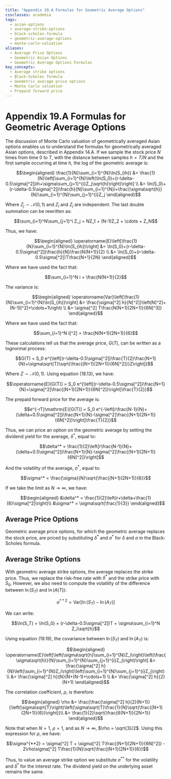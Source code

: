 ```yaml
---
title: "Appendix 19.A Formulas for Geometric Average Options"
cssclasses: academia
tags:
  - asian-options
  - average-strike-options
  - black-scholes-formula
  - geometric-average-options
  - monte-carlo-valuation
aliases:
  - Average Price Options
  - Geometric Asian Options
  - Geometric Average Options Formulas
key_concepts:
  - Average strike options
  - Black-Scholes formula
  - Geometric average price options
  - Monte Carlo valuation
  - Prepaid forward price
---
```


# Appendix 19.A Formulas for Geometric Average Options

The discussion of Monte Carlo valuation of geometrically averaged Asian options enables us to understand the formulas for geometrically averaged Asian options, described in Appendix 14.A. If we sample the stock price $N$ times from time 0 to $T$, with the distance between samples $h = T/N$ and the first sample occurring at time $h$, the log of the geometric average is:

$$\begin{aligned}
\frac{1}{N}\sum_{i=1}^{N}\ln(S_{ih}) &= \frac{1}{N}\left[\sum_{i=1}^{N}\left(\ln(S_0)+(r-\delta-0.5\sigma[^2])ih+\sigma\sum_{j=1}^{i}Z_j\sqrt{h}\right)\right] \\
&= \ln(S_0)+(r-\delta-0.5\sigma[^2])\frac{h}{N}\sum_{i=1}^{N}i+\frac{\sigma\sqrt{h}}{N}\sum_{i=1}^{N}\sum_{j=1}^{i}Z_j
\end{aligned}$$

Where $Z_j \sim \mathcal{N}(0, 1)$ and $Z_i$ and $Z_j$ are independent. The last double summation can be rewritten as:

$$\sum_{i=1}^N\sum_{j=1}^i Z_j = NZ_1 + (N-1)Z_2 + \cdots + Z_N$$

Thus, we have:

$$\begin{aligned}
\operatorname{E}\left[\frac{1}{N}\sum_{i=1}^{N}\ln(S_{ih})\right] &= \ln(S_0)+(r-\delta-0.5\sigma[^2])\frac{h}{N}\frac{N(N+1)}{2} \\
&= \ln(S_0)+(r-\delta-0.5\sigma[^2])T\frac{N+1}{2N}
\end{aligned}$$

Where we have used the fact that:

$$\sum_{i=1}^N i = \frac{N(N+1)}{2}$$

The variance is:

$$\begin{aligned}
\operatorname{Var}\left[\frac{1}{N}\sum_{i=1}^{N}\ln(S_{ih})\right] &= \frac{\sigma[^2] h}{N[^2]}\left(N[^2]+(N-1)[^2]+\cdots+1\right) \\
&= \sigma[^2] T\frac{N(N+1)(2N+1)}{6N[^3]}
\end{aligned}$$

Where we have used the fact that:

$$\sum_{i=1}^N i[^2] = \frac{N(N+1)(2N+1)}{6}$$

These calculations tell us that the average price, $G(T)$, can be written as a lognormal process:

$$G(T) = S_0 e^{\left[(r-\delta-0.5\sigma[^2])\frac{T}{2}\frac{N+1}{N}+\sigma\sqrt{T}\sqrt{\frac{(N+1)(2N+1)}{6N[^2]}}Z\right]}$$

Where $Z \sim \mathcal{N}(0, 1)$. Using equation (18.13), we have:

$$\operatorname{E}[G(T)] = S_0 e^{\left[(r-\delta-0.5\sigma[^2])\frac{N+1}{N}+\sigma[^2]\frac{(N+1)(2N+1)}{6N[^2]}\right]\frac{T}{2}}$$

The prepaid forward price for the average is:

$$e^{-rT}\mathrm{E}[G(T)] = S_0 e^{-\left[r\frac{N-1}{N}+(\delta+0.5\sigma[^2])\frac{N+1}{N}-\sigma[^2]\frac{(N+1)(2N+1)}{6N[^2]}\right]\frac{T}{2}}$$

Thus, we can price an option on the geometric average by setting the dividend yield for the average, $\delta^*$, equal to:

$$\delta^* = \frac{1}{2}\left[r\frac{N-1}{N}+(\delta+0.5\sigma[^2])\frac{N+1}{N}-\sigma[^2]\frac{(N+1)(2N+1)}{6N[^2]}\right]$$

And the volatility of the average, $\sigma^*$, equal to:

$$\sigma^* = \frac{\sigma}{N}\sqrt{\frac{(N+1)(2N+1)}{6}}$$

If we take the limit as $N \rightarrow \infty$, we have:

$$\begin{aligned}
&\delta^* = \frac{1}{2}\left(r+\delta+\frac{1}{6}\sigma[^2]\right)\\
&\sigma^* = \sigma\sqrt{\frac{1}{3}}
\end{aligned}$$

## Average Price Options

Geometric average price options, for which the geometric average replaces the stock price, are priced by substituting $\delta^*$ and $\sigma^*$ for $\delta$ and $\sigma$ in the Black-Scholes formula.

## Average Strike Options

With geometric average strike options, the average replaces the strike price. Thus, we replace the risk-free rate with $\delta^*$ and the strike price with $S_0$. However, we also need to compute the volatility of the difference between $\ln(S_T)$ and $\ln(A(T))$:

$$\sigma^{**2} = \mathrm{Var}[\ln(S_T)-\ln(A_T)]$$

We can write:

$$\ln(S_T) = \ln(S_0) + (r-\delta-0.5\sigma[^2])T + \sigma\sum_{i=1}^N Z_i\sqrt{h}$$

Using equation (19.19), the covariance between $\ln(S_T)$ and $\ln(A_T)$ is:

$$\begin{aligned}
\operatorname{E}\left[\left(\sigma\sqrt{h}\sum_{i=1}^{N}Z_i\right)\left(\frac{\sigma\sqrt{h}}{N}\sum_{i=1}^{N}\sum_{j=1}^{i}Z_j\right)\right] &= \frac{\sigma[^2] h}{N}\left(\sum_{i=1}^{N}Z_i\right)\left(\sum_{i=1}^{N}\sum_{j=1}^{i}Z_j\right) \\
&= \frac{\sigma[^2] h}{N}(N+(N-1)+\cdots+1) \\
&= \frac{\sigma[^2] h}{2}(N+1)
\end{aligned}$$

The correlation coefficient, $\rho$, is therefore:

$$\begin{aligned}
\rho &= \frac{\frac{\sigma[^2] h}{2}(N+1)}{\left(\sigma\sqrt{T}\right)\left(\sigma\sqrt{T}\frac{1}{N}\sqrt{\frac{(N+1)(2N+1)}{6}}\right)}\\
&= \frac{1}{2}\sqrt{\frac{6(N+1)}{2N+1}}
\end{aligned}$$

Note that when $N = 1$, $\rho = 1$, and as $N \to \infty$, $\rho = \sqrt{3}/2$. Using this expression for $\rho$, we have:

$$\sigma^{**2} = \sigma[^2] T + \sigma[^2] T\frac{(N+1)(2N+1)}{6N[^2]} - 2\rho\sigma[^2] T\frac{1}{N}\sqrt{\frac{(N+1)(2N+1)}{6}}$$

Thus, to value an average strike option we substitute $\sigma^{**}$ for the volatility and $\delta^*$ for the interest rate. The dividend yield on the underlying asset remains the same.
